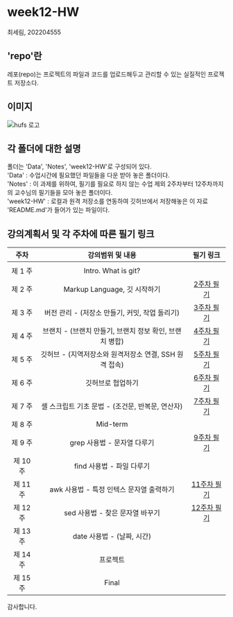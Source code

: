 # week12-HW 
최세림, 202204555  

## 'repo'란  
  레포(repo)는 프로젝트의 파일과 코드를 업로드해두고 관리할 수 있는 실질적인 프로젝트 저장소다.  
## 이미지  
  ![hufs 로고](https://github.com/hufsrim/week12-HW/assets/170544640/3d5d885c-ff79-4784-b2ec-5d4ff31fb7e3)  

## 각 폴더에 대한 설명
  폴더는 'Data', 'Notes', 'week12-HW'로 구성되어 있다.  
    'Data' : 수업시간에 필요했던 파일들을 다운 받아 놓은 폴더이다.  
    'Notes' : 이 과제를 위하여, 필기를 필요로 하지 않는 수업 제외 2주차부터 12주차까지의 교수님의 필기들을 모아 놓은 폴더이다.  
    'week12-HW' : 로컬과 원격 저장소를 연동하여 깃허브에서 저장해놓은 이 자료 'README.md'가 들어가 있는 파일이다.  
    
## 강의계획서 및 각 주차에 따른 필기 링크
| 주차 | 강의범위 및 내용 | 필기 링크 |
|:---:|:---:|:---:|
|| ||
| 제 1 주 | Intro. What is git? | |
| 제 2 주 | Markup Language, 깃 시작하기 | [2주차 필기](https://replit.com/@serimi1/replit#Notes/w2.md) |
| 제 3 주 | 버전 관리 - (저장소 만들기, 커밋, 작업 돌리기) | [3주차 필기](https://replit.com/@serimi1/replit#Notes/w3.md) |
| 제 4 주 | 브랜치 - (브랜치 만들기, 브랜치 정보 확인, 브랜치 병합) | [4주차 필기](https://replit.com/@serimi1/replit#Notes/w4.md) |
| 제 5 주 | 깃허브 - (지역저장소와 원격저장소 연결, SSH 원격 접속) | [5주차 필기](https://replit.com/@serimi1/replit#Notes/w5.md) |
| 제 6 주 | 깃허브로 협업하기 | [6주차 필기](https://replit.com/@serimi1/replit#Notes/w6.md) |
| 제 7 주 | 셸 스크립트 기초 문법 - (조건문, 반복문, 연산자) | [7주차 필기](https://replit.com/@serimi1/replit#Notes/w7.md) |
| 제 8 주 | Mid-term | |
| 제 9 주 | grep 사용법 - 문자열 다루기 | [9주차 필기](https://replit.com/@serimi1/replit#Notes/w9.md) |
| 제 10 주 | find 사용법 - 파일 다루기 | |
| 제 11 주 | awk 사용법 - 특정 인텍스 문자열 출력하기 | [11주차 필기](https://replit.com/@serimi1/replit#Notes/w11.md) |
| 제 12 주 | sed 사용법 - 찾은 문자열 바꾸기 | [12주차 필기](https://replit.com/@serimi1/replit#Notes/w12.md) |
| 제 13 주 | date 사용법 - (날짜, 시간) | |
| 제 14 주 | 프로젝트 | |
| 제 15 주 | Final | |  

감사합니다.
